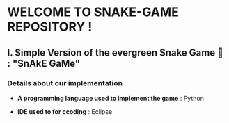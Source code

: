 # WELCOME TO SNAKE-GAME REPOSITORY !

## I. Simple Version of the evergreen Snake Game 🐍 : "SnAkE GaMe"

### Details about our implementation

- **A programming language used to implement the game** : Python

- **IDE used to for ccoding** : Eclipse
